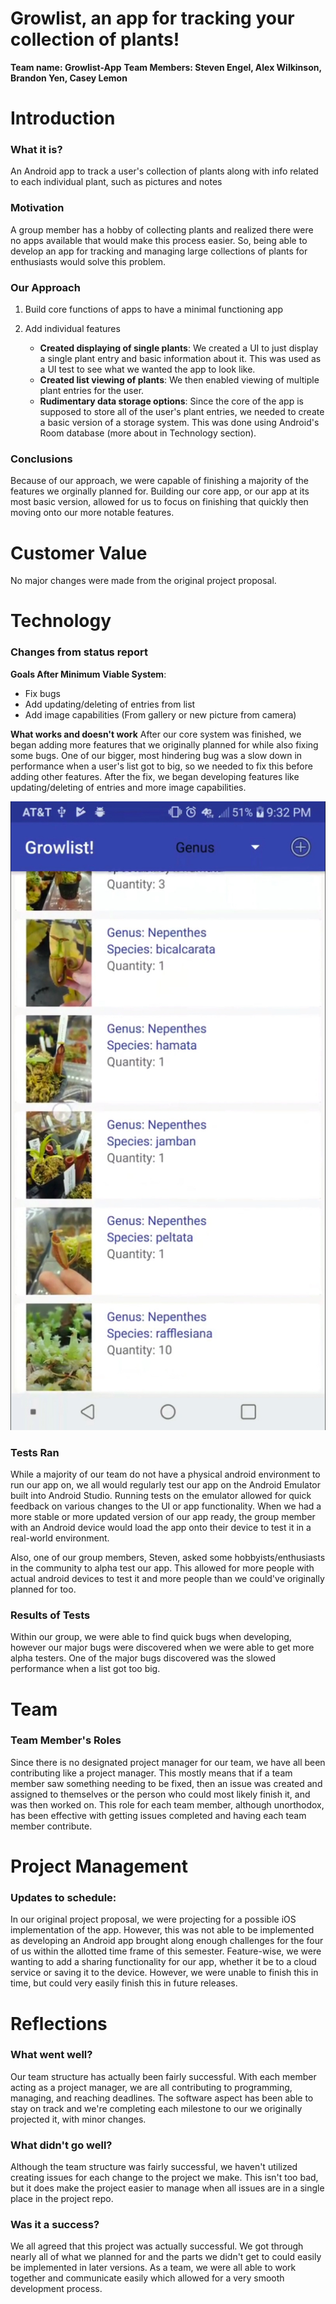 # Growlist, an app for tracking your collection of plants!
**Team name: Growlist-App**
**Team Members: Steven Engel, Alex Wilkinson, Brandon Yen, Casey Lemon**

Introduction
=====
### What it is?
An Android app to track a user's collection of plants along with info related to each individual plant, such as pictures and notes

### Motivation
A group member has a hobby of collecting plants and realized there were no apps available that would make this process easier. So, being able to develop an app for tracking and managing large collections of plants for enthusiasts would solve this problem.

### Our Approach
1. Build core functions of apps to have a minimal functioning app

2. Add individual features
	- **Created displaying of single plants**: We created a UI to just display a single plant entry and basic information about it. This was used as a UI test to see what we wanted the app to look like.
	- **Created list viewing of plants**: We then enabled viewing of multiple plant entries for the user.
	- **Rudimentary data storage options**: Since the core of the app is supposed to store all of the user's plant entries, we needed to create a basic version of a storage system. This was done using Android's Room database (more about in Technology section).

### Conclusions
Because of our approach, we were capable of finishing a majority of the features we orginally planned for. Building our core app, or our app at its most basic version, allowed for us to focus on finishing that quickly then moving onto our more notable features.

Customer Value
==============
No major changes were made from the original project proposal.

Technology
==========
### Changes from status report
**Goals After Minimum Viable System**:
- Fix bugs
- Add updating/deleting of entries from list
- Add image capabilities (From gallery or new picture from camera)

**What works and doesn't work**
After our core system was finished, we began adding more features that we originally planned for while also fixing some bugs. One of our bigger, most hindering bug was a slow down in performance when a user's list got to big, so we needed to fix this before adding other features. After the fix, we began developing features like updating/deleting of entries and more image capabilities.

![](ReportImages/demo1.jpg)

### Tests Ran
While a majority of our team do not have a physical android environment to run our app on, we all would regularly test our app on the Android Emulator built into Android Studio. Running tests on the emulator allowed for quick feedback on various changes to the UI or app functionality. When we had a more stable or more updated version of our app ready, the group member with an Android device would load the app onto their device to test it in a real-world environment.

Also, one of our group members, Steven, asked some hobbyists/enthusiasts in the community to alpha test our app. This allowed for more people with actual android devices to test it and more people than we could've originally planned for too.

### Results of Tests
Within our group, we were able to find quick bugs when developing, however our major bugs were discovered when we were able to get more alpha testers. One of the major bugs discovered was the slowed performance when a list got too big.

Team
====
### Team Member's Roles
Since there is no designated project manager for our team, we have all been contributing like a project manager. This mostly means that if a team member saw something needing to be fixed, then an issue was created and assigned to themselves or the person who could most likely finish it, and was then worked on. This role for each team member, although unorthodox, has been effective with getting issues completed and having each team member contribute.

Project Management
==================
### Updates to schedule:
In our original project proposal, we were projecting for a possible iOS implementation of the app. However, this was not able to be implemented as developing an Android app brought along enough challenges for the four of us within the allotted time frame of this semester. Feature-wise, we were wanting to add a sharing functionality for our app, whether it be to a cloud service or saving it to the device. However, we were unable to finish this in time, but could very easily finish this in future releases.


Reflections
===========
### What went well?
Our team structure has actually been fairly successful. With each member acting as a project manager, we are all contributing to programming, managing, and reaching deadlines. The software aspect has been able to stay on track and we're completing each milestone to our we originally projected it, with minor changes.

### What didn't go well?
Although the team structure was fairly successful, we haven't utilized creating issues for each change to the project we make. This isn't too bad, but it does make the project easier to manage when all issues are in a single place in the project repo.

### Was it a success?
We all agreed that this project was actually successful. We got through nearly all of what we planned for and the parts we didn't get to could easily be implemented in later versions. As a team, we were all able to work together and communicate easily which allowed for a very smooth development process.
